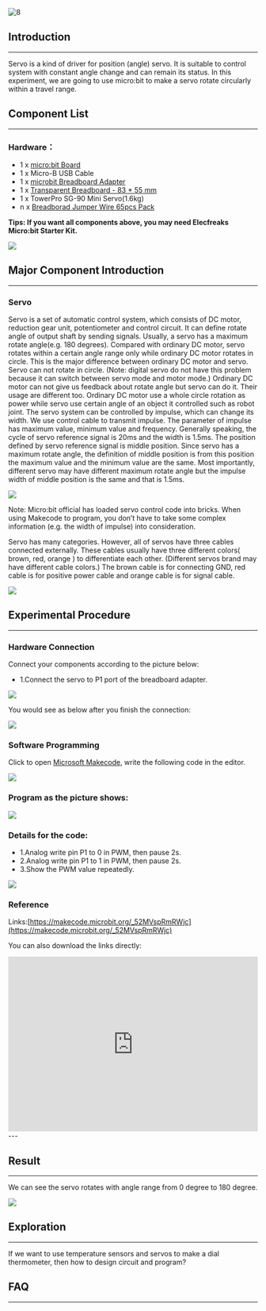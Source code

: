  ![8](https://i.imgur.com/DuxosEs.jpg)

## Introduction

---
Servo is a kind of driver for position (angle) servo. It is suitable to control system with constant angle change and can remain its status. In this experiment, we are going to use micro:bit to make a servo rotate circularly within a travel range.

## Component List

---
### Hardware：

- 1 x [micro:bit Board](http://www.elecfreaks.com/estore/bbc-micro-bit-board-for-coding-programming.html)
- 1 x Micro-B USB Cable
- 1 x [microbit Breadboard Adapter](http://www.elecfreaks.com/estore/microbit-breadboard-adapter.html)
- 1 x [Transparent Breadboard - 83 * 55 mm](http://www.elecfreaks.com/estore/transparent-breadboard-83-55-mm.html)
- 1 x TowerPro SG-90 Mini Servo(1.6kg)
- n x [Breadborad Jumper Wire 65pcs Pack](http://www.elecfreaks.com/estore/breadborad-jumper-wire-65pcs-pack.html)

****Tips: If you want all components above, you may need Elecfreaks Micro:bit Starter Kit.****

![](https://i.imgur.com/W4tseua.jpg)

## Major Component Introduction

---
### Servo  

Servo is a set of automatic control system, which consists of DC motor, reduction gear unit, potentiometer and control circuit. It can define rotate angle of output shaft by sending signals. Usually, a servo has a maximum rotate angle(e.g. 180 degrees). Compared with ordinary DC motor, servo rotates within a certain angle range only while ordinary DC motor rotates in circle. This is the major difference between ordinary DC motor and servo. Servo can not rotate in circle. (Note: digital servo do not have this problem because it can switch between servo mode and motor mode.) Ordinary DC motor can not give us feedback about rotate angle but servo can do it. Their usage are different too. Ordinary DC motor use a whole circle rotation as power while servo use certain angle of an object it controlled such as robot joint. The servo system can be controlled by impulse, which can change its width. We use control cable to transmit impulse. The parameter of impulse has maximum value, minimum value and frequency. Generally speaking, the cycle of servo reference signal is 20ms and the width is 1.5ms. The position defined by servo reference signal is middle position. Since servo has a maximum rotate angle, the definition of middle position is from this position the maximum value and the minimum value are the same. Most importantly, different servo may have different maximum rotate angle but the impulse width of middle position is the same and that is 1.5ms.

![](https://i.imgur.com/btuF5m0.jpg)

Note: Micro:bit official has loaded servo control code into bricks. When using Makecode to program, you don’t have to take some complex information (e.g. the width of impulse) into consideration.

Servo has many categories. However, all of servos have three cables connected externally. These cables usually have three different colors( brown, red, orange ) to differentiate each other. (Different servos brand may have different cable colors.) The brown cable is for connecting GND, red cable is for positive power cable and orange cable is for signal cable.  

![](https://i.imgur.com/8sQBiV7.jpg)

## Experimental Procedure
---
### Hardware Connection
Connect your components according to the picture below: 
- 1.Connect the servo to P1 port of the breadboard adapter.

![](https://i.imgur.com/csCETYN.jpg)

You would see as below after you finish the connection: 

![](https://i.imgur.com/ZaV3kW3.jpg)

### Software Programming

Click to open [Microsoft Makecode](https://makecode.microbit.org/), write the following code in the editor.

![](https://i.imgur.com/JHZUvh2.png)

### Program as the picture shows:

![](https://i.imgur.com/n3a7WcM.png)

### Details for the code:
- 1.Analog write pin P1 to 0 in PWM, then pause 2s.
- 2.Analog write pin P1 to 1 in PWM, then pause 2s.
- 3.Show the PWM value repeatedly.

![](https://i.imgur.com/n3a7WcM.png)

### Reference
Links:[https://makecode.microbit.org/_52MVspRmRWjc](https://makecode.microbit.org/_52MVspRmRWjc)

You can also download the links directly:

<div style="position:relative;height:0;padding-bottom:70%;overflow:hidden;"><iframe style="position:absolute;top:0;left:0;width:100%;height:100%;" src="https://makecode.microbit.org/#pub:_52MVspRmRWjc" frameborder="0" sandbox="allow-popups allow-forms allow-scripts allow-same-origin"></iframe></div>  
---

## Result
---
We can see the servo rotates with angle range from 0 degree to 180 degree.

![](https://i.imgur.com/baPL7VS.gif)


## Exploration
---
If we want to use temperature sensors and servos to make a dial thermometer, then how to design circuit and program? 

## FAQ
---



